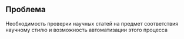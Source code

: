﻿## Проблема

Необходимость проверки научных статей на предмет соответствия научному стилю и возможность автоматизации этого процесса